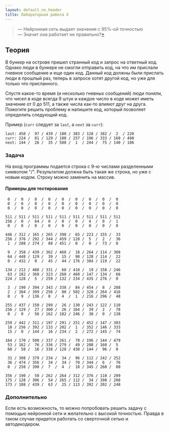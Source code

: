 ```yaml
---
layout: default_no_header
title: Лабораторная работа X
---
```


> — Нейронная сеть выдает значения с 95%-ой точностью  
> — Значит она работает не правильно?[*]({{site.baseurl}}/resources/labs/lab-x/01_demotivator.png)

## Теория

В бункер на острове пришел странный код и запрос на ответный код. Однако люди в бункере не смогли отправить код, 
на что им прислали гневное сообщение и еще один код. Данный код должны были прислать люди в прошлый раз, теперь в запросе хотят 
другой код, но уже для только что присланного. 

Спустя какое-то время (и несколько гневных сообщений) люди поняли, что чисел в коде всегда 9 штук и каждое число в коде 
может иметь значение от 0 до 511, а также числа как-то влияют друг на друга. Помогите решить проблему и напишите код, который позволяет определить следующий код.

Пример (`curr` следует за `last`, а `next` за `curr`):
```
last: 450 /  97 / 439 / 180 / 383 / 128 / 382 /  2  / 220
curr: 224 /  81 / 129 / 180 / 257 / 196 / 333 / 160 / 490
next: 144 /  26 /  35 / 508 /  1  / 244 /  75 / 140 / 106
```

### Задача

На вход программы подается строка с 9-ю числами разделенными символом "/". Результатом должна быть
такая же строка, но уже с новым кодом. Строку можно заменить на массив.

#### Примеры для тестирования

```
 0  /  0  /  0  /  0  /  0  /  0  /  0  /  0  /  0  
 0  /  0  /  0  /  0  /  0  /  0  /  0  /  0  /  0  
 0  /  0  /  0  /  0  /  0  /  0  /  0  /  0  /  0  
```
```
511 / 511 / 511 / 511 / 511 / 511 / 511 / 511 / 511
256 /  0  /  64 /  0  /  0  /  0  /  4  /  0  /  1 
 0  /  0  /  0  /  0  /  0  /  0  /  0  /  0  /  0 
```
```
446 / 312 / 165 / 265 / 398 /  65 / 223 / 155 /  33
256 / 376 / 292 / 344 / 459 / 128 /  5  /  2  /  36
 1  / 288 / 274 /  88 / 451 /  0  /  0  /  73 /  0 
```
```
 9  / 358 / 439 / 362 / 468 /  18 / 264 / 114 / 308
 64 / 448 / 129 /  39 /  15 /  98 / 128 / 114 /  22
 0  / 432 /  0  /  45 /  44 / 176 / 384 / 119 /  22
```
```
134 / 212 / 488 / 331 /  68 / 410 /  19 / 158 / 246
 63 / 182 / 360 / 323 / 260 / 460 / 147 / 134 /  66
224 / 128 /  5  / 259 / 132 / 234 / 435 / 276 /  0 
```
```
 3  / 190 / 394 / 343 / 338 /  84 / 454 /  8  / 288
 2  / 384 / 399 / 256 /  80 / 502 / 328 / 264 / 416
 0  /  9  / 136 /  0  /  4  /  1  / 216 / 296 /  48
```
```
255 / 437 / 150 / 299 /  26 / 130 / 243 / 122 / 110
256 / 129 /  27 / 300 /  26 / 164 /  39 /  2  /  78
 0  /  0  /  56 / 162 / 182 / 246 /  38 /  0  / 138
```
```
259 / 442 / 311 / 197 / 291 / 251 / 452 / 147 / 303
 18 / 256 / 392 / 133 / 202 /  1  / 352 / 146 / 333
 15 /  0  / 144 /  16 / 234 /  2  / 272 / 145 /  74
```
```
164 / 170 / 500 / 337 / 261 /  70 / 196 / 144 / 479
 53 / 162 /  76 / 336 / 279 /  49 / 208 / 160 /  5 
 60 /  58 /  16 / 338 / 128 / 438 / 144 /  96 /  0 
```
```
 31 / 308 / 379 / 234 /  34 /  96 / 112 / 242 / 252
 36 / 474 / 356 /  34 /  34 /  70 / 344 /  6  /  76
 0  / 258 / 390 /  7  /  4  /  18 / 345 / 260 /  80
```
```
356 / 190 /  50 / 262 / 264 / 312 / 376 / 110 / 209
175 / 128 / 306 /  54 / 265 / 112 /  34 / 398 / 208
173 / 108 / 439 /  63 /  25 / 113 / 392 / 202 / 248
```


### Дополнительно

Если есть возможность, то можно попробовать решить задачу с помощью нейронной сети
и желательно с высокой точностью. Правда в таком случае придется работать со сверточной 
сетью и автодекодером.
